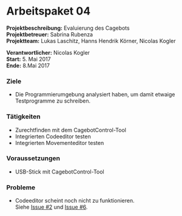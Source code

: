 # Arbeitspaket 04
**Projektbeschreibung:** Evaluierung des Cagebots  
**Projektbetreuer:** Sabrina Rubenza  
**Projektteam:** Lukas Laschitz, Hanns Hendrik Körner, Nicolas Kogler  

**Verantwortlicher:** Nicolas Kogler  
**Start:** 5. Mai 2017  
**Ende:** 8.Mai 2017

### Ziele
- Die Programmierumgebung analysiert haben, um damit etwaige Testprogramme zu schreiben.

### Tätigkeiten
- Zurechtfinden mit dem CagebotControl-Tool
- Integrierten Codeeditor testen
- Integrierten Movementeditor testen

### Voraussetzungen
- USB-Stick mit CagebotControl-Tool

### Probleme
- Codeeditor scheint noch nicht zu funktionieren.  
Siehe [Issue #2](https://github.com/cagebot-evaluation/cagebot-evaluation/issues/2) und [Issue #6](https://github.com/cagebot-evaluation/cagebot-evaluation/issues/6).
